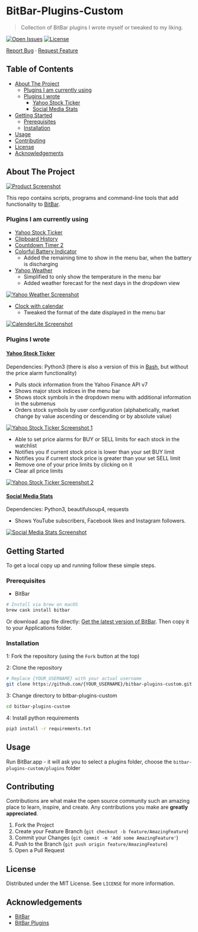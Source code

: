 # BitBar-Plugins-Custom <!-- omit in toc -->

> Collection of BitBar plugins I wrote myself or tweaked to my liking.

[![Open Issues](https://badgen.net/github/open-issues/longpdo/bitbar-plugins-custom)](https://github.com/longpdo/bitbar-plugins-custom/issues)
[![License](https://badgen.net/github/license/longpdo/bitbar-plugins-custom)](LICENSE)

[Report Bug](https://github.com/longpdo/bitbar-plugins-custom/issues) · [Request Feature](https://github.com/longpdo/bitbar-plugins-custom/issues)

<!-- TABLE OF CONTENTS -->
## Table of Contents <!-- omit in toc -->

* [About The Project](#about-the-project)
  * [Plugins I am currently using](#plugins-i-am-currently-using)
  * [Plugins I wrote](#plugins-i-wrote)
    * [Yahoo Stock Ticker](#yahoo-stock-ticker)
    * [Social Media Stats](#social-media-stats)
* [Getting Started](#getting-started)
  * [Prerequisites](#prerequisites)
  * [Installation](#installation)
* [Usage](#usage)
* [Contributing](#contributing)
* [License](#license)
* [Acknowledgements](#acknowledgements)

<!-- ABOUT THE PROJECT -->
## About The Project

[![Product Screenshot][product-screenshot]](https://github.com/longpdo/bitbar-plugins-custom)

This repo contains scripts, programs and command-line tools that add functionality to [BitBar](https://github.com/matryer/bitbar#get-started).

### Plugins I am currently using

* [Yahoo Stock Ticker](https://github.com/longpdo/bitbar-plugins-custom/blob/master/plugins/yahoo_stock_ticker.18m.py)
* [Clipboard History](https://getbitbar.com/plugins/System/clipboard-history.3s.sh)
* [Countdown Timer 2](https://getbitbar.com/plugins/Time/countdown_timer_2.1s.py)
* [Colorful Battery Indicator](https://getbitbar.com/plugins/System/ColorfulBatteryLevel.5s.sh)
  * Added the remaining time to show in the menu bar, when the battery is discharging
* [Yahoo Weather](https://getbitbar.com/plugins/Weather/yahoo-weather.5m.py)
  * Simplified to only show the temperature in the menu bar
  * Added weather forecast for the next days in the dropdown view

[![Yahoo Weather Screenshot][yahoo-weather-screenshot]](https://github.com/longpdo/bitbar-plugins-custom/blob/master/plugins/yahoo-weather.1h.py)

* [Clock with calendar](https://getbitbar.com/plugins/Time/CalendarLite.1m.sh)
  * Tweaked the format of the date displayed in the menu bar

[![CalenderLite Screenshot][calendarlite-screenshot]](https://github.com/longpdo/bitbar-plugins-custom/blob/master/plugins/CalendarLite.1s.sh)

### Plugins I wrote

#### [Yahoo Stock Ticker](https://getbitbar.com/plugins/Finance/yahoo_stock_ticker.10m.py)

Dependencies: Python3 (there is also a version of this in [Bash](https://github.com/longpdo/bitbar-plugins-custom/blob/master/deactivated-plugins/yahoo-stock-ticker.5m.sh), but without the price alarm functionality)

* Pulls stock information from the Yahoo Finance API v7
* Shows major stock indices in the menu bar
* Shows stock symbols in the dropdown menu with additional information in the submenus
* Orders stock symbols by user configuration (alphabetically, market change by value ascending or descending or by absolute value)

[![Yahoo Stock Ticker Screenshot 1][yahoo-stock-ticker]](https://github.com/longpdo/bitbar-plugins-custom/blob/master/plugins/yahoo_stock_ticker.18m.py)

* Able to set price alarms for BUY or SELL limits for each stock in the watchlist
* Notifies you if current stock price is lower than your set BUY limit
* Notifies you if current stock price is greater than your set SELL limit
* Remove one of your price limits by clicking on it
* Clear all price limits

[![Yahoo Stock Ticker Screenshot 2][yahoo-stock-ticker-2]](https://github.com/longpdo/bitbar-plugins-custom/blob/master/plugins/yahoo_stock_ticker.18m.py)

#### [Social Media Stats](https://getbitbar.com/plugins/Web/Instagram/social_media_stats.1h.py)

Dependencies: Python3, beautifulsoup4, requests

* Shows YouTube subscribers, Facebook likes and Instagram followers.

[![Social Media Stats Screenshot][social-media-stats-screenshot]](https://github.com/longpdo/bitbar-plugins-custom/blob/master/plugins/yahoo-weather.1h.py)

<!-- GETTING STARTED -->
## Getting Started

To get a local copy up and running follow these simple steps.

### Prerequisites

* BitBar

```sh
# Install via brew on macOS
brew cask install bitbar
```

Or download .app file directly: [Get the latest version of BitBar](https://github.com/matryer/bitbar/releases). Then copy it to your Applications folder.

### Installation

1: Fork the repository (using the `Fork` button at the top)

2: Clone the repository

```sh
# Replace {YOUR_USERNAME} with your actual username
git clone https://github.com/{YOUR_USERNAME}/bitbar-plugins-custom.git
```

3: Change directory to bitbar-plugins-custom

```sh
cd bitbar-plugins-custom
```

4: Install python requirements

```sh
pip3 install -r requirements.txt
```

<!-- USAGE EXAMPLES -->
## Usage

Run BitBar.app - it will ask you to select a plugins folder, choose the `bitbar-plugins-custom/plugins` folder

<!-- CONTRIBUTING -->
## Contributing

Contributions are what make the open source community such an amazing place to learn, inspire, and create. Any contributions you make are **greatly appreciated**.

1. Fork the Project
2. Create your Feature Branch (`git checkout -b feature/AmazingFeature`)
3. Commit your Changes (`git commit -m 'Add some AmazingFeature'`)
4. Push to the Branch (`git push origin feature/AmazingFeature`)
5. Open a Pull Request

<!-- LICENSE -->
## License

Distributed under the MIT License. See `LICENSE` for more information.

<!-- ACKNOWLEDGEMENTS -->
## Acknowledgements

* [BitBar](https://github.com/matryer/bitbar)
* [BitBar Plugins](https://github.com/matryer/bitbar-plugins)

<!-- MARKDOWN LINKS & IMAGES -->
[product-screenshot]: images/screenshot.png
[calendarlite-screenshot]: images/CalendarLite.png
[social-media-stats-screenshot]: images/social_media_stats.gif
[yahoo-stock-ticker]: images/yahoo-stock-ticker.gif
[yahoo-stock-ticker-2]: images/yahoo-stock-ticker-2.gif
[yahoo-weather-screenshot]: images/yahoo-weather.png

